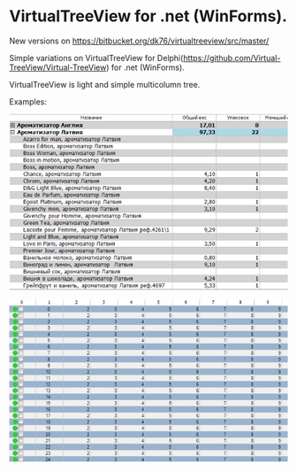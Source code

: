 # VirtualTreeView for .net (WinForms).


New versions on https://bitbucket.org/dk76/virtualtreeview/src/master/


Simple variations on VirtualTreeView for Delphi(https://github.com/Virtual-TreeView/Virtual-TreeView) for .net (WinForms).

VirtualTreeView is light and simple multicolumn tree.

Examples:

![](/images/example3.jpg)

![](/images/example1.jpg)

